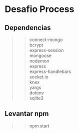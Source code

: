 # Desafio Process
## Dependencias
>>connect-mongo\
>>bcrypt\
>>express-session\
>>mongoose\
>>nodemon\
>>express\
>>express-handlebars\
>>socket.io\
>>knex\
>>yargs\
>>dotenv\
>>sqlite3
## Levantar npm
>> npm start

